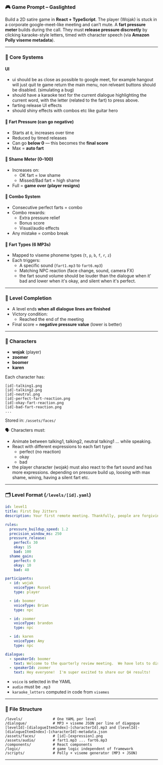 ### 🎮 Game Prompt – **Gaslighted**

Build a 2D satire game in **React + TypeScript**. The player (Wojak) is stuck in a corporate google-meet-like meeting and can’t mute. A **fart pressure meter** builds during the call. They must **release pressure discreetly** by clicking karaoke-style letters, timed with character speech (via **Amazon Polly viseme metadata**).

---

### 🧱 Core Systems

#### UI
- ui should be as close as possible to google meet, for example hangout will just quit te game return the main menu, non relveant buttons should be disabled. (simulating a bug)
- should have a karaoke text for the current dialogue highlighting the current word, with the letter (related to the fart) to press above.
- farting release UI effects
- should shiny effects with combos etc like guitar hero

#### 🔺 Fart Pressure (can go **negative**)
- Starts at `0`, increases over time
- Reduced by timed releases
- Can go **below 0** — this becomes the **final score**
- Max = **auto fart**

#### 🔻 Shame Meter (0–100)
- Increases on:
  - OK fart = low shame
  - Missed/Bad fart = high shame
- Full = **game over (player resigns)**

#### 🎯 Combo System
- Consecutive perfect farts = combo
- Combo rewards:
  - Extra pressure relief
  - Bonus score
  - Visual/audio effects
- Any mistake = combo break

#### 💨 Fart Types (6 MP3s)
- Mapped to viseme phoneme types (`t`, `p`, `b`, `f`, `r`, `z`)
- Each triggers:
  - A specific sound (`fart1.mp3` to `fart6.mp3`)
  - Matching NPC reaction (face change, sound, camera FX)
  - the fart sound volume should be louder than the dialogue when it' bad and lower when it's okay, and silent when it's perfect.

---

### 📘 Level Completion

- A level ends **when all dialogue lines are finished**
- Victory condition:
  - Reached the end of the meeting
- Final score = **negative pressure value** (lower is better)

---

### 👥 Characters

- **wojak** (player)
- **zoomer**
- **boomer**
- **karen**

Each character has:
```
[id]-talking1.png
[id]-talking2.png
[id]-neutral.png
[id]-perfect-fart-reaction.png
[id]-okay-fart-reaction.png
[id]-bad-fart-reaction.png
...
```

Stored in: `/assets/faces/`

🗣️ Characters must:
- Animate between talking1, talking2, neutral talking1 ... while speaking.
- React with different expressions to each fart type:
  - perfect (no reaction)
  - okay
  - bad
- the player character (wojak) must also react to the fart sound and has more expressions. depending on pressure build up, loosing with max shame, wining, having a silent fart etc.

---

### 🗂️ Level Format (`/levels/[id].yaml`)

```yaml
id: level1
title: First Day Jitters
description: Your first remote meeting. Thankfully, people are forgiving.

rules:
  pressure_buildup_speed: 1.2
  precision_window_ms: 250
  pressure_release:
    perfect: 30
    okay: 15
    bad: 100
  shame_gain:
    perfect: 0
    okay: 10
    bad: 40

participants:
  - id: wojak
    voiceType: Russel
    type: player

  - id: boomer
    voiceType: Brian
    type: npc

  - id: zoomer
    voiceType: brandon
    type: npc

  - id: karen
    voiceType: Amy
    type: npc

dialogue:
  - speakerId: boomer
    text: Welcome to the quarterly review meeting.  We have lots to discuss today.
  - speakerId: zoomer
    text: Hey everyone!  I'm super excited to share our Q4 results!

```

- `voice` is selected in the YAML
- `audio` must be `.mp3`
- `karaoke_letters` computed in code from `visemes`

---

### 📁 File Structure

```
/levels/              # One YAML per level
/dialogue/            # MP3 + viseme JSON per line of diagogue [levelId]-[dialogueItemIndex]-[characterId].mp3 and [levelId]-[dialogueItemIndex]-[characterId]-metadata.json
/assets/faces/        # [id]-[expression].png
/assets/audio/        # fart1.mp3 ... fart6.mp3
/components/          # React components
/logic/               # game logic independent of framework
/scripts/             # Polly + viseme generator (MP3 + JSON)
```

---
